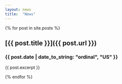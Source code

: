 ```yaml
---
layout: news
title:  "News"
---
```

{% for post in site.posts %}

## [{{ post.title }}]({{ post.url }})

### {{ post.date | date_to_string: "ordinal", "US" }}
  
{{ post.excerpt }}

{% endfor %}
